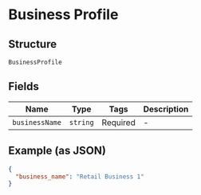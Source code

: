 
# Business Profile

## Structure

`BusinessProfile`

## Fields

| Name | Type | Tags | Description |
|  --- | --- | --- | --- |
| `businessName` | `string` | Required | - |

## Example (as JSON)

```json
{
  "business_name": "Retail Business 1"
}
```

